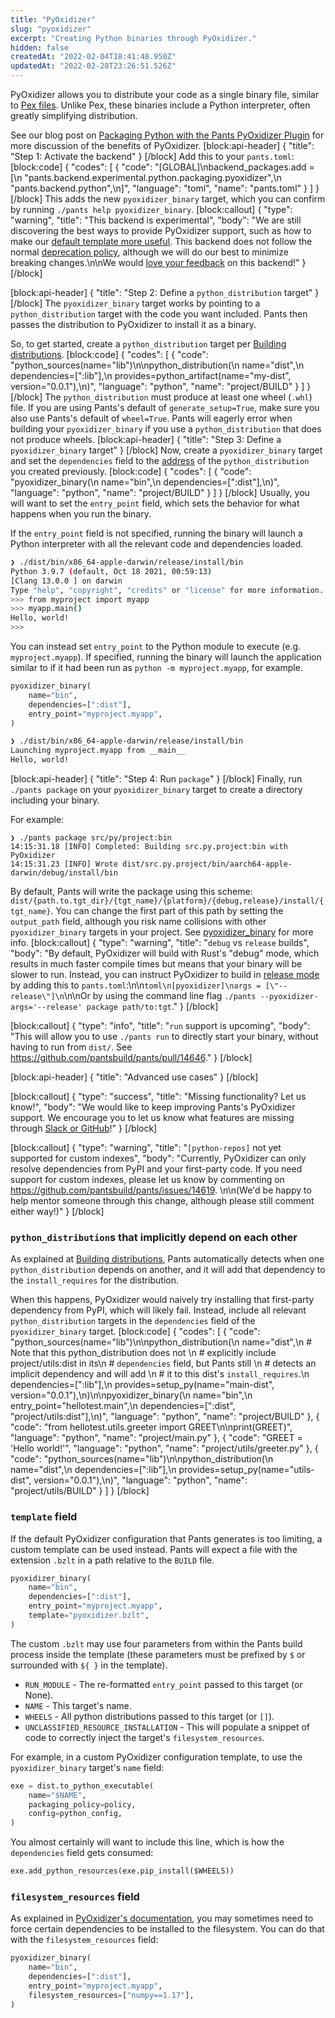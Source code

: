 ```yaml
---
title: "PyOxidizer"
slug: "pyoxidizer"
excerpt: "Creating Python binaries through PyOxidizer."
hidden: false
createdAt: "2022-02-04T18:41:48.950Z"
updatedAt: "2022-02-28T23:26:51.526Z"
---
```

PyOxidizer allows you to distribute your code as a single binary file, similar to [Pex files](doc:pex-files). Unlike Pex, these binaries include a Python interpreter, often greatly simplifying distribution. 

See our blog post on [Packaging Python with the Pants PyOxidizer Plugin](https://blog.pantsbuild.org/packaging-python-with-the-pyoxidizer-pants-plugin/) for more discussion of the benefits of PyOxidizer.
[block:api-header]
{
  "title": "Step 1: Activate the backend"
}
[/block]
Add this to your `pants.toml`:
[block:code]
{
  "codes": [
    {
      "code": "[GLOBAL]\nbackend_packages.add = [\n  \"pants.backend.experimental.python.packaging.pyoxidizer\",\n  \"pants.backend.python\",\n]",
      "language": "toml",
      "name": "pants.toml"
    }
  ]
}
[/block]
This adds the new `pyoxidizer_binary` target, which you can confirm by running `./pants help pyoxidizer_binary`.
[block:callout]
{
  "type": "warning",
  "title": "This backend is experimental",
  "body": "We are still discovering the best ways to provide PyOxidizer support, such as how to make our [default template more useful](https://github.com/pantsbuild/pants/pull/14183/files#r788253973). This backend does not follow the normal [deprecation policy](doc:deprecation-policy), although we will do our best to minimize breaking changes.\n\nWe would [love your feedback](doc:getting-help) on this backend!"
}
[/block]

[block:api-header]
{
  "title": "Step 2: Define a `python_distribution` target"
}
[/block]
The `pyoxidizer_binary` target works by pointing to a `python_distribution` target with the code you want included. Pants then passes the distribution to PyOxidizer to install it as a binary. 

So, to get started, create a `python_distribution` target per [Building distributions](doc:python-distributions). 
[block:code]
{
  "codes": [
    {
      "code": "python_sources(name=\"lib\")\n\npython_distribution(\n    name=\"dist\",\n    dependencies=[\":lib\"],\n    provides=python_artifact(name=\"my-dist\", version=\"0.0.1\"),\n)",
      "language": "python",
      "name": "project/BUILD"
    }
  ]
}
[/block]
The `python_distribution` must produce at least one wheel (`.whl`) file. If you are using Pants's default of `generate_setup=True`, make sure you also use Pants's default of `wheel=True`. Pants will eagerly error when building your `pyoxidizer_binary` if you use a `python_distribution` that does not produce wheels.
[block:api-header]
{
  "title": "Step 3: Define a `pyoxidizer_binary` target"
}
[/block]
Now, create a `pyoxidizer_binary` target and set the `dependencies` field to the [address](doc:targets) of the `python_distribution` you created previously.
[block:code]
{
  "codes": [
    {
      "code": "pyoxidizer_binary(\n    name=\"bin\",\n    dependencies=[\":dist\"],\n)",
      "language": "python",
      "name": "project/BUILD"
    }
  ]
}
[/block]
Usually, you will want to set the `entry_point` field, which sets the behavior for what happens when you run the binary. 

If the `entry_point` field is not specified, running the binary will launch a Python interpreter with all the relevant code and dependencies loaded.

```bash
❯ ./dist/bin/x86_64-apple-darwin/release/install/bin
Python 3.9.7 (default, Oct 18 2021, 00:59:13) 
[Clang 13.0.0 ] on darwin
Type "help", "copyright", "credits" or "license" for more information.
>>> from myproject import myapp
>>> myapp.main()
Hello, world!
>>>
```

You can instead set `entry_point` to the Python module to execute (e.g. `myproject.myapp`). If specified, running the binary will launch the application similar to if it had been run as `python -m myproject.myapp`, for example.

```python
pyoxidizer_binary(
    name="bin",
    dependencies=[":dist"],
    entry_point="myproject.myapp",
)
```

```bash
❯ ./dist/bin/x86_64-apple-darwin/release/install/bin
Launching myproject.myapp from __main__
Hello, world!
```
[block:api-header]
{
  "title": "Step 4: Run `package`"
}
[/block]
Finally, run `./pants package` on your `pyoxidizer_binary` target to create a directory including your binary.

For example:

```
❯ ./pants package src/py/project:bin
14:15:31.18 [INFO] Completed: Building src.py.project:bin with PyOxidizer
14:15:31.23 [INFO] Wrote dist/src.py.project/bin/aarch64-apple-darwin/debug/install/bin
```

By default, Pants will write the package using this scheme: `dist/{path.to.tgt_dir}/{tgt_name}/{platform}/{debug,release}/install/{tgt_name}`. You can change the first part of this path by setting the `output_path` field, although you risk name collisions with other `pyoxidizer_binary` targets in your project. See [pyoxidizer_binary](doc:reference-pyoxidizer_binary) for more info.
[block:callout]
{
  "type": "warning",
  "title": "`debug` vs `release` builds",
  "body": "By default, PyOxidizer will build with Rust's \"debug\" mode, which results in much faster compile times but means that your binary will be slower to run. Instead, you can instruct PyOxidizer to build in [release mode](https://nnethercote.github.io/perf-book/build-configuration.html#release-builds) by adding this to `pants.toml`:\n\n```toml\n[pyoxidizer]\nargs = [\"--release\"]\n```\n\nOr by using the command line flag `./pants --pyoxidizer-args='--release' package path/to:tgt`."
}
[/block]

[block:callout]
{
  "type": "info",
  "title": "`run` support is upcoming",
  "body": "This will allow you to use `./pants run` to directly start your binary, without having to run from `dist/`. See https://github.com/pantsbuild/pants/pull/14646."
}
[/block]

[block:api-header]
{
  "title": "Advanced use cases"
}
[/block]

[block:callout]
{
  "type": "success",
  "title": "Missing functionality? Let us know!",
  "body": "We would like to keep improving Pants's PyOxidizer support. We encourage you to let us know what features are missing through [Slack or GitHub](doc:getting-help)!"
}
[/block]

[block:callout]
{
  "type": "warning",
  "title": "`[python-repos]` not yet supported for custom indexes",
  "body": "Currently, PyOxidizer can only resolve dependencies from PyPI and your first-party code. If you need support for custom indexes, please let us know by commenting on https://github.com/pantsbuild/pants/issues/14619. \n\n(We'd be happy to help mentor someone through this change, although please still comment either way!)"
}
[/block]
### `python_distribution`s that implicitly depend on each other

As explained at [Building distributions](doc:python-distributions#mapping-source-files-to-distributions), Pants automatically detects when one `python_distribution` depends on another, and it will add that dependency to the `install_requires` for the distribution. 

When this happens, PyOxidizer would naively try installing that first-party dependency from PyPI, which will likely fail. Instead, include all relevant `python_distribution` targets in the `dependencies` field of the `pyoxidizer_binary` target.
[block:code]
{
  "codes": [
    {
      "code": "python_sources(name=\"lib\")\n\npython_distribution(\n    name=\"dist\",\n    # Note that this python_distribution does not \n    # explicitly include project/utils:dist in its\n    # `dependencies` field, but Pants still \n    # detects an implicit dependency and will add \n    # it to this dist's `install_requires`.\n    dependencies=[\":lib\"],\n    provides=setup_py(name=\"main-dist\", version=\"0.0.1\"),\n)\n\npyoxidizer_binary(\n    name=\"bin\",\n    entry_point=\"hellotest.main\",\n    dependencies=[\":dist\", \"project/utils:dist\"],\n)",
      "language": "python",
      "name": "project/BUILD"
    },
    {
      "code": "from hellotest.utils.greeter import GREET\n\nprint(GREET)",
      "language": "python",
      "name": "project/main.py"
    },
    {
      "code": "GREET = 'Hello world!'",
      "language": "python",
      "name": "project/utils/greeter.py"
    },
    {
      "code": "python_sources(name=\"lib\")\n\npython_distribution(\n    name=\"dist\",\n    dependencies=[\":lib\"],\n    provides=setup_py(name=\"utils-dist\", version=\"0.0.1\"),\n)",
      "language": "python",
      "name": "project/utils/BUILD"
    }
  ]
}
[/block]
### `template` field

If the default PyOxidizer configuration that Pants generates is too limiting, a custom template can be used instead. Pants will expect a file with the extension `.bzlt` in a path relative to the `BUILD` file. 

```python
pyoxidizer_binary(
    name="bin",
    dependencies=[":dist"],
    entry_point="myproject.myapp",
    template="pyoxidizer.bzlt",
)
``` 

The custom `.bzlt` may use four parameters from within the Pants build process inside the template (these parameters must be prefixed by `$` or surrounded with `${ }` in the template). 

- `RUN_MODULE` - The re-formatted `entry_point` passed to this target (or None).
- `NAME` - This target's name.
- `WHEELS` - All python distributions passed to this target (or `[]`).
- `UNCLASSIFIED_RESOURCE_INSTALLATION` - This will populate a snippet of code to correctly inject the target's `filesystem_resources`.

For example, in a custom PyOxidizer configuration template, to use the `pyoxidizer_binary` target's `name` field:

```python
exe = dist.to_python_executable(
    name="$NAME",
    packaging_policy=policy,
    config=python_config,
)
```

You almost certainly will want to include this line, which is how the `dependencies` field gets consumed:

```python
exe.add_python_resources(exe.pip_install($WHEELS))
```

### `filesystem_resources` field

As explained in [PyOxidizer's documentation](https://pyoxidizer.readthedocs.io/en/stable/pyoxidizer_packaging_additional_files.html#installing-unclassified-files-on-the-filesystem), you may sometimes need to force certain dependencies to be installed to the filesystem. You can do that with the `filesystem_resources` field:

```python
pyoxidizer_binary(
    name="bin",
    dependencies=[":dist"],
    entry_point="myproject.myapp",
    filesystem_resources=["numpy==1.17"],
)
```